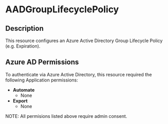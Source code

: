 # AADGroupLifecyclePolicy

## Description

This resource configures an Azure Active Directory Group Lifecycle Policy (e.g. Expiration).

## Azure AD Permissions

To authenticate via Azure Active Directory, this resource required the following Application permissions:

* **Automate**
  * None
* **Export**
  * None

NOTE: All permisions listed above require admin consent.
